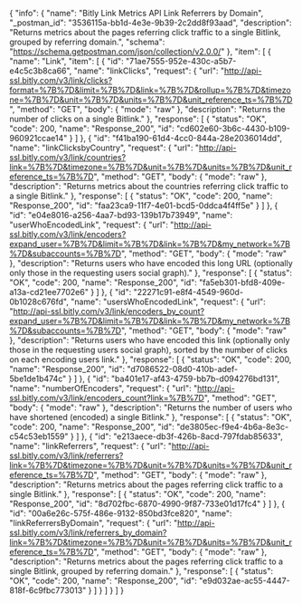 {
  "info": {
    "name": "Bitly Link Metrics API Link Referrers by Domain",
    "_postman_id": "3536115a-bb1d-4e3e-9b39-2c2dd8f93aad",
    "description": "Returns metrics about the pages referring click traffic to a single Bitlink, grouped by referring domain.",
    "schema": "https://schema.getpostman.com/json/collection/v2.0.0/"
  },
  "item": [
    {
      "name": "Link",
      "item": [
        {
          "id": "71ae7555-952e-430c-a5b7-e4c5c3b8ca66",
          "name": "linkClicks",
          "request": {
            "url": "http://api-ssl.bitly.com/v3/link/clicks?format=%7B%7D&limit=%7B%7D&link=%7B%7D&rollup=%7B%7D&timezone=%7B%7D&unit=%7B%7D&units=%7B%7D&unit_reference_ts=%7B%7D",
            "method": "GET",
            "body": {
              "mode": "raw"
            },
            "description": "Returns the number of clicks on a single Bitlink."
          },
          "response": [
            {
              "status": "OK",
              "code": 200,
              "name": "Response_200",
              "id": "cd602e60-3b6c-4430-b109-960921ccae14"
            }
          ]
        },
        {
          "id": "f41ba190-61d4-4cc0-844a-28e2036014dd",
          "name": "linkClicksbyCountry",
          "request": {
            "url": "http://api-ssl.bitly.com/v3/link/countries?link=%7B%7D&timezone=%7B%7D&unit=%7B%7D&units=%7B%7D&unit_reference_ts=%7B%7D",
            "method": "GET",
            "body": {
              "mode": "raw"
            },
            "description": "Returns metrics about the countries referring click traffic to a single Bitlink."
          },
          "response": [
            {
              "status": "OK",
              "code": 200,
              "name": "Response_200",
              "id": "faa23ca9-11f7-4e01-bcd5-0ddca4f4ff5e"
            }
          ]
        },
        {
          "id": "e04e8016-a256-4aa7-bd93-139b17b73949",
          "name": "userWhoEncodedLink",
          "request": {
            "url": "http://api-ssl.bitly.com/v3/link/encoders?expand_user=%7B%7D&limit=%7B%7D&link=%7B%7D&my_network=%7B%7D&subaccounts=%7B%7D",
            "method": "GET",
            "body": {
              "mode": "raw"
            },
            "description": "Returns users who have encoded this long URL (optionally only those in the requesting users social graph)."
          },
          "response": [
            {
              "status": "OK",
              "code": 200,
              "name": "Response_200",
              "id": "fa5eb301-bfd8-409e-a13a-cd21ee7702e6"
            }
          ]
        },
        {
          "id": "22271c91-e8f4-4549-960d-0b1028c676fd",
          "name": "usersWhoEncodedLink",
          "request": {
            "url": "http://api-ssl.bitly.com/v3/link/encoders_by_count?expand_user=%7B%7D&limit=%7B%7D&link=%7B%7D&my_network=%7B%7D&subaccounts=%7B%7D",
            "method": "GET",
            "body": {
              "mode": "raw"
            },
            "description": "Returns users who have encoded this link (optionally only those in the requesting users social graph), sorted by the number of clicks on each encoding users link."
          },
          "response": [
            {
              "status": "OK",
              "code": 200,
              "name": "Response_200",
              "id": "d7086522-08d0-410b-adef-5be1de1b474c"
            }
          ]
        },
        {
          "id": "ba401e17-af43-4759-bb7b-d094276bd131",
          "name": "numberOfEncoders",
          "request": {
            "url": "http://api-ssl.bitly.com/v3/link/encoders_count?link=%7B%7D",
            "method": "GET",
            "body": {
              "mode": "raw"
            },
            "description": "Returns the number of users who have shortened (encoded) a single Bitlink."
          },
          "response": [
            {
              "status": "OK",
              "code": 200,
              "name": "Response_200",
              "id": "de3805ec-f9e4-4b6a-8e3c-c54c53eb1559"
            }
          ]
        },
        {
          "id": "e213aece-db3f-426b-8acd-797fdab85633",
          "name": "linkReferrers",
          "request": {
            "url": "http://api-ssl.bitly.com/v3/link/referrers?link=%7B%7D&timezone=%7B%7D&unit=%7B%7D&units=%7B%7D&unit_reference_ts=%7B%7D",
            "method": "GET",
            "body": {
              "mode": "raw"
            },
            "description": "Returns metrics about the pages referring click traffic to a single Bitlink."
          },
          "response": [
            {
              "status": "OK",
              "code": 200,
              "name": "Response_200",
              "id": "8d702fbc-6870-4990-9f87-733e01d17fc4"
            }
          ]
        },
        {
          "id": "00a6e26c-575f-486e-9132-850bd3fce820",
          "name": "linkReferrersByDomain",
          "request": {
            "url": "http://api-ssl.bitly.com/v3/link/referrers_by_domain?link=%7B%7D&timezone=%7B%7D&unit=%7B%7D&units=%7B%7D&unit_reference_ts=%7B%7D",
            "method": "GET",
            "body": {
              "mode": "raw"
            },
            "description": "Returns metrics about the pages referring click traffic to a single Bitlink, grouped by referring domain."
          },
          "response": [
            {
              "status": "OK",
              "code": 200,
              "name": "Response_200",
              "id": "e9d032ae-ac55-4447-818f-6c9fbc773013"
            }
          ]
        }
      ]
    }
  ]
}